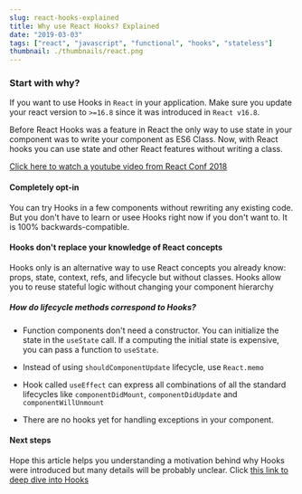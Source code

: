 ```yaml
---
slug: react-hooks-explained
title: Why use React Hooks? Explained
date: "2019-03-03"
tags: ["react", "javascript", "functional", "hooks", "stateless"]
thumbnail: ./thumbnails/react.png
---
```


### Start with why?

If you want to use Hooks in `React` in your application. Make sure you update your react version to `>=16.8` since it was introduced in `React v16.8`.

Before React Hooks was a feature in React the only way to use state in your component was to write your component as ES6 Class. Now, with React hooks you can use state and other React features without writing a class.

[Click here to watch a youtube video from React Conf 2018](https://www.youtube.com/watch?v=dpw9EHDh2bM)

#### Completely opt-in

You can try Hooks in a few components without rewriting any existing code. But you don't have to learn or usee Hooks right now if you don't want to. It is 100% backwards-compatible.

#### Hooks don't replace your knowledge of React concepts

Hooks only is an alternative way to use React concepts you already know: props, state, context, refs, and lifecycle but without classes. Hooks allow you to reuse stateful logic without changing your component hierarchy

##### How do lifecycle methods correspond to Hooks?

- Function components don't need a constructor. You can initialize the state in the `useState` call. If a computing the initial state is expensive, you can pass a function to `useState`.

- Instead of using `shouldComponentUpdate` lifecycle, use `React.memo`

- Hook called `useEffect` can express all combinations of all the standard lifecycles like `componentDidMount`, `componentDidUpdate` and `componentWillUnmount`

- There are no hooks yet for handling exceptions in your component.

#### Next steps

Hope this article helps you understanding a motivation behind why Hooks were introduced but many details will be probably unclear. Click [this link to deep dive into Hooks](https://reactjs.org/docs/hooks-overview.html)
